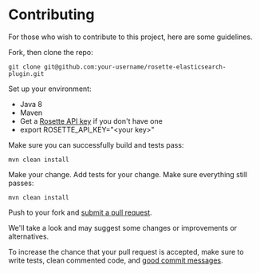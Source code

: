 # Contributing

For those who wish to contribute to this project, here are some guidelines.

Fork, then clone the repo:

    git clone git@github.com:your-username/rosette-elasticsearch-plugin.git

Set up your environment:

- Java 8
- Maven
- Get a [Rosette API key](https://developer.rosette.com/signup) if you don't have one
- export ROSETTE_API_KEY="\<your key\>"

Make sure you can successfully build and tests pass:

    mvn clean install

Make your change. Add tests for your change. Make sure everything still passes:

    mvn clean install

Push to your fork and [submit a pull request][pr].

[pr]: https://github.com/rosette-api/rosette-elasticsearch-plugin/compare/

We'll take a look and may suggest some changes or improvements or alternatives.

To increase the chance that your pull request is accepted, make sure to write tests, clean commented code, and [good commit messages][commit].

[commit]: http://tbaggery.com/2008/04/19/a-note-about-git-commit-messages.html
